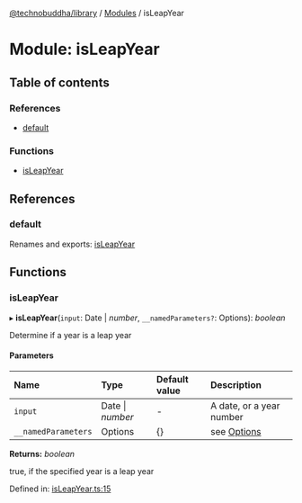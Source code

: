 [@technobuddha/library](../../README.md) / [Modules](../Modules.md) / isLeapYear

# Module: isLeapYear

## Table of contents

### References

- [default](isleapyear.md#default)

### Functions

- [isLeapYear](isleapyear.md#isleapyear)

## References

### default

Renames and exports: [isLeapYear](isleapyear.md#isleapyear)

## Functions

### isLeapYear

▸ **isLeapYear**(`input`: Date \| *number*, `__namedParameters?`: Options): *boolean*

Determine if a year is a leap year

#### Parameters

| Name | Type | Default value | Description |
| :------ | :------ | :------ | :------ |
| `input` | Date \| *number* | - | A date, or a year number |
| `__namedParameters` | Options | {} | see [Options](almostequals.md#options) |

**Returns:** *boolean*

true, if the specified year is a leap year

Defined in: [isLeapYear.ts:15](../../src/isLeapYear.ts#L15)
